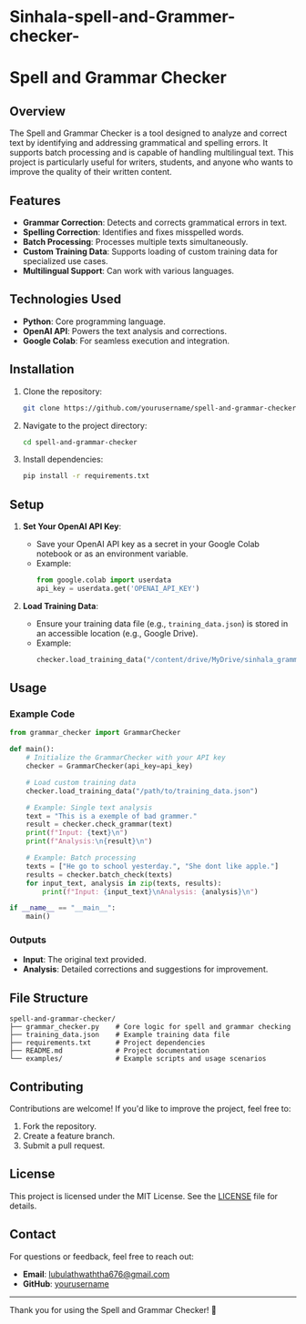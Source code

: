 # Sinhala-spell-and-Grammer-checker-
# Spell and Grammar Checker

## Overview
The Spell and Grammar Checker is a tool designed to analyze and correct text by identifying and addressing grammatical and spelling errors. It supports batch processing and is capable of handling multilingual text. This project is particularly useful for writers, students, and anyone who wants to improve the quality of their written content.

## Features
- **Grammar Correction**: Detects and corrects grammatical errors in text.
- **Spelling Correction**: Identifies and fixes misspelled words.
- **Batch Processing**: Processes multiple texts simultaneously.
- **Custom Training Data**: Supports loading of custom training data for specialized use cases.
- **Multilingual Support**: Can work with various languages.

## Technologies Used
- **Python**: Core programming language.
- **OpenAI API**: Powers the text analysis and corrections.
- **Google Colab**: For seamless execution and integration.

## Installation
1. Clone the repository:
   ```bash
   git clone https://github.com/yourusername/spell-and-grammar-checker.git
   ```
2. Navigate to the project directory:
   ```bash
   cd spell-and-grammar-checker
   ```
3. Install dependencies:
   ```bash
   pip install -r requirements.txt
   ```

## Setup
1. **Set Your OpenAI API Key**:
   - Save your OpenAI API key as a secret in your Google Colab notebook or as an environment variable.
   - Example:
     ```python
     from google.colab import userdata
     api_key = userdata.get('OPENAI_API_KEY')
     ```

2. **Load Training Data**:
   - Ensure your training data file (e.g., `training_data.json`) is stored in an accessible location (e.g., Google Drive).
   - Example:
     ```python
     checker.load_training_data("/content/drive/MyDrive/sinhala_grammar_training.json")
     ```

## Usage
### Example Code
```python
from grammar_checker import GrammarChecker

def main():
    # Initialize the GrammarChecker with your API key
    checker = GrammarChecker(api_key=api_key)

    # Load custom training data
    checker.load_training_data("/path/to/training_data.json")

    # Example: Single text analysis
    text = "This is a exemple of bad grammer."
    result = checker.check_grammar(text)
    print(f"Input: {text}\n")
    print(f"Analysis:\n{result}\n")

    # Example: Batch processing
    texts = ["He go to school yesterday.", "She dont like apple."]
    results = checker.batch_check(texts)
    for input_text, analysis in zip(texts, results):
        print(f"Input: {input_text}\nAnalysis: {analysis}\n")

if __name__ == "__main__":
    main()
```

### Outputs
- **Input**: The original text provided.
- **Analysis**: Detailed corrections and suggestions for improvement.

## File Structure
```
spell-and-grammar-checker/
├── grammar_checker.py    # Core logic for spell and grammar checking
├── training_data.json    # Example training data file
├── requirements.txt      # Project dependencies
├── README.md             # Project documentation
└── examples/             # Example scripts and usage scenarios
```

## Contributing
Contributions are welcome! If you'd like to improve the project, feel free to:
1. Fork the repository.
2. Create a feature branch.
3. Submit a pull request.

## License
This project is licensed under the MIT License. See the [LICENSE](LICENSE) file for details.

## Contact
For questions or feedback, feel free to reach out:
- **Email**: lubulathwaththa676@gmail.com
- **GitHub**: [yourusername](https://github.com/Lahiru676)

---
Thank you for using the Spell and Grammar Checker! 🚀

